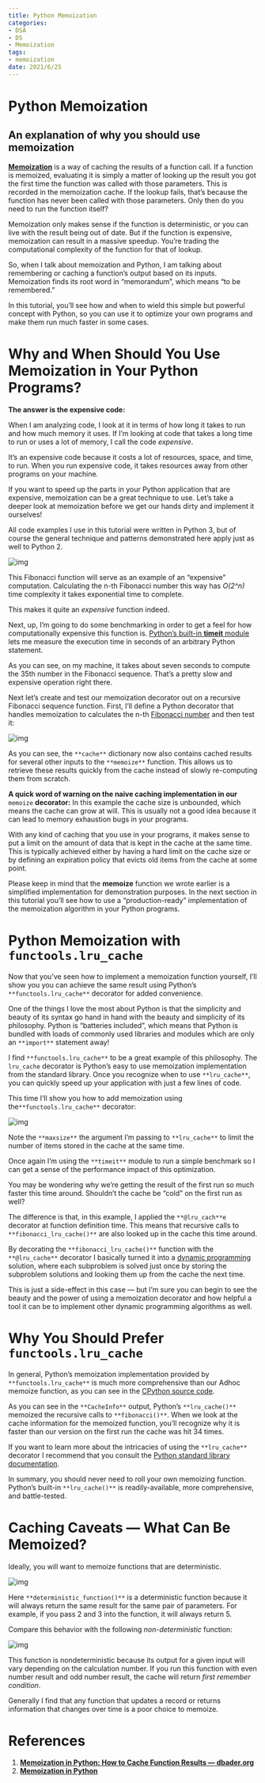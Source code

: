 ```yaml
---
title: Python Memoization
categories:
- DSA
- DS
- Memoization
tags:
- memoization
date: 2021/6/25
---
```




# Python Memoization

## An explanation of why you should use memoization

[**Memoization**](https://www.python-course.eu/python3_memoization.php) is a way of caching the results of a function call. If a function is memoized, evaluating it is simply a matter of looking up the result you got the first time the function was called with those parameters. This is recorded in the memoization cache. If the lookup fails, that’s because the function has never been called with those parameters. Only then do you need to run the function itself?

Memoization only makes sense if the function is deterministic, or you can live with the result being out of date. But if the function is expensive, memoization can result in a massive speedup. You’re trading the computational complexity of the function for that of lookup.

So, when I talk about memoization and Python, I am talking about remembering or caching a function’s output based on its inputs. Memoization finds its root word in “memorandum”, which means “to be remembered.”

In this tutorial, you’ll see how and when to wield this simple but powerful concept with Python, so you can use it to optimize your own programs and make them run much faster in some cases.

# Why and When Should You Use Memoization in Your Python Programs?

**The answer is the expensive code:**

When I am analyzing code, I look at it in terms of how long it takes to run and how much memory it uses. If I’m looking at code that takes a long time to run or uses a lot of memory, I call the code *expensive*.

It’s an expensive code because it costs a lot of resources, space, and time, to run. When you run expensive code, it takes resources away from other programs on your machine.

If you want to speed up the parts in your Python application that are expensive, memoization can be a great technique to use. Let’s take a deeper look at memoization before we get our hands dirty and implement it ourselves!

All code examples I use in this tutorial were written in Python 3, but of course the general technique and patterns demonstrated here apply just as well to Python 2.

![img](https://miro.medium.com/max/6336/1*wvBDtWgWdf9Ym0HwTsKDZw.png)

This Fibonacci function will serve as an example of an “expensive” computation. Calculating the n-th Fibonacci number this way has *O(2^n)* time complexity it takes exponential time to complete.

This makes it quite an *expensive* function indeed.

Next, up, I’m going to do some benchmarking in order to get a feel for how computationally expensive this function is. [Python’s built-in **timeit** module ](https://docs.python.org/3/library/timeit.html)lets me measure the execution time in seconds of an arbitrary Python statement.

As you can see, on my machine, it takes about seven seconds to compute the 35th number in the Fibonacci sequence. That’s a pretty slow and expensive operation right there.

Next let’s create and test our memoization decorator out on a recursive Fibonacci sequence function. First, I’ll define a Python decorator that handles memoization to calculates the n-th [Fibonacci number](https://en.wikipedia.org/wiki/Fibonacci_number) and then test it:

![img](https://miro.medium.com/max/3770/1*m_sn00t22ECTX4qQvox-ng.png)

As you can see, the `**cache**` dictionary now also contains cached results for several other inputs to the `**memoize**` function. This allows us to retrieve these results quickly from the cache instead of slowly re-computing them from scratch.

**A quick word of warning on the naive caching implementation in our** `memoize` **decorator:** In this example the cache size is unbounded, which means the cache can grow at will. This is usually not a good idea because it can lead to memory exhaustion bugs in your programs.

With any kind of caching that you use in your programs, it makes sense to put a limit on the amount of data that is kept in the cache at the same time. This is typically achieved either by having a hard limit on the cache size or by defining an expiration policy that evicts old items from the cache at some point.

Please keep in mind that the **memoize** function we wrote earlier is a simplified implementation for demonstration purposes. In the next section in this tutorial you’ll see how to use a “production-ready” implementation of the memoization algorithm in your Python programs.

# Python Memoization with `functools.lru_cache`

Now that you’ve seen how to implement a memoization function yourself, I’ll show you you can achieve the same result using Python’s `**functools.lru_cache**` decorator for added convenience.

One of the things I love the most about Python is that the simplicity and beauty of its syntax go hand in hand with the beauty and simplicity of its philosophy. Python is “batteries included”, which means that Python is bundled with loads of commonly used libraries and modules which are only an `**import**` statement away!

I find `**functools.lru_cache**` to be a great example of this philosophy. The `lru_cache` decorator is Python’s easy to use memoization implementation from the standard library. Once you recognize when to use `**lru_cache**`, you can quickly speed up your application with just a few lines of code.

This time I’ll show you how to add memoization using the`**functools.lru_cache**` decorator:

![img](https://miro.medium.com/max/3770/1*EwEqc34u8aRsAdXQYE7xbw.png)

Note the `**maxsize**` the argument I’m passing to `**lru_cache**` to limit the number of items stored in the cache at the same time.

Once again I’m using the `**timeit**` module to run a simple benchmark so I can get a sense of the performance impact of this optimization.

You may be wondering why we’re getting the result of the first run so much faster this time around. Shouldn’t the cache be “cold” on the first run as well?

The difference is that, in this example, I applied the `**@lru_cach**e` decorator at function definition time. This means that recursive calls to `**fibonacci_lru_cache()**` are also looked up in the cache this time around.

By decorating the `**fibonacci_lru_cache()**` function with the `**@lru_cache**` decorator I basically turned it into a [dynamic programming](https://en.wikipedia.org/wiki/Dynamic_programming) solution, where each subproblem is solved just once by storing the subproblem solutions and looking them up from the cache the next time.

This is just a side-effect in this case — but I’m sure you can begin to see the beauty and the power of using a memoization decorator and how helpful a tool it can be to implement other dynamic programming algorithms as well.

# Why You Should Prefer `functools.lru_cache`

In general, Python’s memoization implementation provided by `**functools.lru_cache**` is much more comprehensive than our Adhoc memoize function, as you can see in the [CPython source code](https://github.com/python/cpython/blob/42336def77f53861284336b3335098a1b9b8cab2/Lib/functools.py#L448).

As you can see in the `**CacheInfo**` output, Python’s `**lru_cache()**` memoized the recursive calls to `**fibonacci()**`. When we look at the cache information for the memoized function, you’ll recognize why it is faster than our version on the first run the cache was hit 34 times.

If you want to learn more about the intricacies of using the `**lru_cache**` decorator I recommend that you consult the [Python standard library documentation](https://docs.python.org/3/library/functools.html#functools.lru_cache).

In summary, you should never need to roll your own memoizing function. Python’s built-in `**lru_cache()**` is readily-available, more comprehensive, and battle-tested.

# Caching Caveats — What Can Be Memoized?

Ideally, you will want to memoize functions that are deterministic.

![img](https://miro.medium.com/max/6336/1*tf1wG_dx7gfrqu_DEameqA.png)

Here `**deterministic_function()**` is a deterministic function because it will always return the same result for the same pair of parameters. For example, if you pass 2 and 3 into the function, it will always return 5.

Compare this behavior with the following *non-deterministic* function:

![img](https://miro.medium.com/max/3770/1*7P5izO2eFbXn_JWdXfU99Q.png)

This function is nondeterministic because its output for a given input will vary depending on the calculation number. If you run this function with even number result and odd number result, the cache will return *first remember condition*.

Generally I find that any function that updates a record or returns information that changes over time is a poor choice to memoize.

# References

1. [**Memoization in Python: How to Cache Function Results — dbader.org**](https://dbader.org/blog/python-memoization)
2. [**Memoization in Python**](https://mike.place/2016/memoization/)
